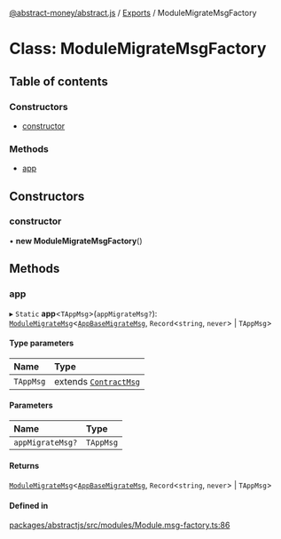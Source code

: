 [@abstract-money/abstract.js](../README.md) / [Exports](../modules.md) / ModuleMigrateMsgFactory

# Class: ModuleMigrateMsgFactory

## Table of contents

### Constructors

- [constructor](ModuleMigrateMsgFactory.md#constructor)

### Methods

- [app](ModuleMigrateMsgFactory.md#app)

## Constructors

### constructor

• **new ModuleMigrateMsgFactory**()

## Methods

### app

▸ `Static` **app**<`TAppMsg`\>(`appMigrateMsg?`): [`ModuleMigrateMsg`](../modules.md#modulemigratemsg)<[`AppBaseMigrateMsg`](../modules.md#appbasemigratemsg), `Record`<`string`, `never`\> \| `TAppMsg`\>

#### Type parameters

| Name | Type |
| :------ | :------ |
| `TAppMsg` | extends [`ContractMsg`](../modules.md#contractmsg) |

#### Parameters

| Name | Type |
| :------ | :------ |
| `appMigrateMsg?` | `TAppMsg` |

#### Returns

[`ModuleMigrateMsg`](../modules.md#modulemigratemsg)<[`AppBaseMigrateMsg`](../modules.md#appbasemigratemsg), `Record`<`string`, `never`\> \| `TAppMsg`\>

#### Defined in

[packages/abstractjs/src/modules/Module.msg-factory.ts:86](https://github.com/AbstractSDK/frontend/blob/07410073/packages/abstractjs/src/modules/Module.msg-factory.ts#L86)
